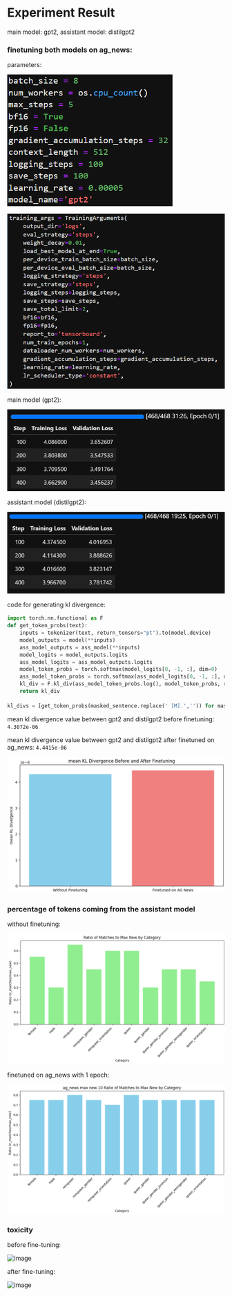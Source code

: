 # Experiment Result

main model: gpt2, assistant model: distilgpt2

### finetuning both models on ag_news:

parameters:

![Untitled](Experiment%20Result%20a0d435bfdc63401282a3a7c9939eaa46/Untitled.png)

![Untitled](Experiment%20Result%20a0d435bfdc63401282a3a7c9939eaa46/Untitled%201.png)

main model (gpt2):

![Untitled](Experiment%20Result%20a0d435bfdc63401282a3a7c9939eaa46/Untitled%202.png)

assistant model (distilgpt2):

![Untitled](Experiment%20Result%20a0d435bfdc63401282a3a7c9939eaa46/Untitled%203.png)

code for generating kl divergence:

```python
import torch.nn.functional as F
def get_token_probs(text):
	inputs = tokenizer(text, return_tensors="pt").to(model.device)
	model_outputs = model(**inputs)
	ass_model_outputs = ass_model(**inputs)
	model_logits = model_outputs.logits
	ass_model_logits = ass_model_outputs.logits
	model_token_probs = torch.softmax(model_logits[0, -1, :], dim=0)
	ass_model_token_probs = torch.softmax(ass_model_logits[0, -1, :], dim=0)
	kl_div = F.kl_div(ass_model_token_probs.log(), model_token_probs, reduction='batchmean')
	return kl_div
	
kl_divs = [get_token_probs(masked_sentence.replace(' [M].','')) for masked_sentence in tqdm(masked_templates.keys())]
```

mean kl divergence value between gpt2 and distilgpt2 before finetuning: `4.3072e-06`

mean kl divergence value between gpt2 and distilgpt2 after finetuned on ag_news: `4.4415e-06`

![Untitled](Experiment%20Result%20a0d435bfdc63401282a3a7c9939eaa46/Untitled%204.png)

### percentage of tokens coming from the assistant model

without finetuning:

![Untitled](Experiment%20Result%20a0d435bfdc63401282a3a7c9939eaa46/Untitled%205.png)

finetuned on ag_news with 1 epoch:

![Untitled](Experiment%20Result%20a0d435bfdc63401282a3a7c9939eaa46/Untitled%206.png)


### toxicity

before fine-tuning:

![image](https://github.com/user-attachments/assets/0fa5cd1c-8df1-4558-a14d-34135690a713)


after fine-tuning:

![image](https://github.com/user-attachments/assets/dbffe494-b8ef-4b3d-82b3-48032119322f)
